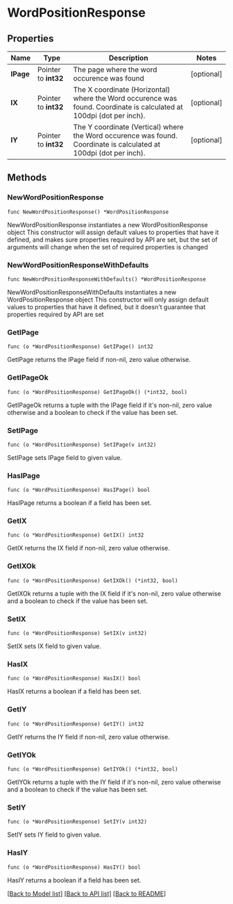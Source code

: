 # WordPositionResponse

## Properties

Name | Type | Description | Notes
------------ | ------------- | ------------- | -------------
**IPage** | Pointer to **int32** | The page where the word occurence was found | [optional] 
**IX** | Pointer to **int32** | The X coordinate (Horizontal) where the Word occurence was found.  Coordinate is calculated at 100dpi (dot per inch). | [optional] 
**IY** | Pointer to **int32** | The Y coordinate (Vertical) where the Word occurence was found.  Coordinate is calculated at 100dpi (dot per inch). | [optional] 

## Methods

### NewWordPositionResponse

`func NewWordPositionResponse() *WordPositionResponse`

NewWordPositionResponse instantiates a new WordPositionResponse object
This constructor will assign default values to properties that have it defined,
and makes sure properties required by API are set, but the set of arguments
will change when the set of required properties is changed

### NewWordPositionResponseWithDefaults

`func NewWordPositionResponseWithDefaults() *WordPositionResponse`

NewWordPositionResponseWithDefaults instantiates a new WordPositionResponse object
This constructor will only assign default values to properties that have it defined,
but it doesn't guarantee that properties required by API are set

### GetIPage

`func (o *WordPositionResponse) GetIPage() int32`

GetIPage returns the IPage field if non-nil, zero value otherwise.

### GetIPageOk

`func (o *WordPositionResponse) GetIPageOk() (*int32, bool)`

GetIPageOk returns a tuple with the IPage field if it's non-nil, zero value otherwise
and a boolean to check if the value has been set.

### SetIPage

`func (o *WordPositionResponse) SetIPage(v int32)`

SetIPage sets IPage field to given value.

### HasIPage

`func (o *WordPositionResponse) HasIPage() bool`

HasIPage returns a boolean if a field has been set.

### GetIX

`func (o *WordPositionResponse) GetIX() int32`

GetIX returns the IX field if non-nil, zero value otherwise.

### GetIXOk

`func (o *WordPositionResponse) GetIXOk() (*int32, bool)`

GetIXOk returns a tuple with the IX field if it's non-nil, zero value otherwise
and a boolean to check if the value has been set.

### SetIX

`func (o *WordPositionResponse) SetIX(v int32)`

SetIX sets IX field to given value.

### HasIX

`func (o *WordPositionResponse) HasIX() bool`

HasIX returns a boolean if a field has been set.

### GetIY

`func (o *WordPositionResponse) GetIY() int32`

GetIY returns the IY field if non-nil, zero value otherwise.

### GetIYOk

`func (o *WordPositionResponse) GetIYOk() (*int32, bool)`

GetIYOk returns a tuple with the IY field if it's non-nil, zero value otherwise
and a boolean to check if the value has been set.

### SetIY

`func (o *WordPositionResponse) SetIY(v int32)`

SetIY sets IY field to given value.

### HasIY

`func (o *WordPositionResponse) HasIY() bool`

HasIY returns a boolean if a field has been set.


[[Back to Model list]](../README.md#documentation-for-models) [[Back to API list]](../README.md#documentation-for-api-endpoints) [[Back to README]](../README.md)


